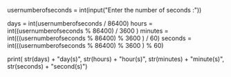 usernumberofseconds = int(input("Enter the number of seconds :"))

days = int(usernumberofseconds / 86400)
hours = int((usernumberofseconds % 86400) / 3600 )
minutes = int(((usernumberofseconds % 86400) % 3600 ) / 60)
seconds = int(((usernumberofseconds % 86400) % 3600 ) % 60)

print( str(days) + "day(s)", str(hours) + "hour(s)", str(minutes) + "minute(s)", str(seconds) + "second(s)")
